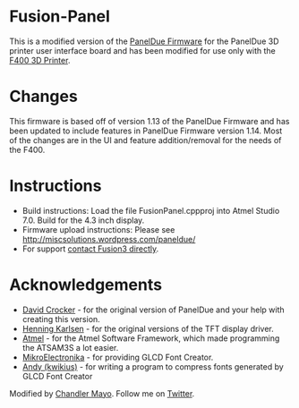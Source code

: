 # Fusion-Panel
This is a modified version of the [PanelDue Firmware](https://github.com/dc42/PanelDue) for the PanelDue 3D printer user interface board and has been modified for use only with the [F400 3D Printer](http://fusion3design.com).

# Changes
This firmware is based off of version 1.13 of the PanelDue Firmware and has been updated to include features in PanelDue Firmware version 1.14. Most of the changes are in the UI and feature addition/removal for the needs of the F400.

# Instructions
* Build instructions: Load the file FusionPanel.cppproj into Atmel Studio 7.0. Build for the 4.3 inch display. 
* Firmware upload instructions: Please see http://miscsolutions.wordpress.com/paneldue/
* For support [contact Fusion3 directly](https://fusion3design.com/contact_support/).

# Acknowledgements
* [David Crocker](https://miscsolutions.wordpress.com/) - for the original version of PanelDue and your help with creating this version.
* [Henning Karlsen](http://www.henningkarlsen.com/electronics/) - for the original versions of the TFT display driver. 
* [Atmel](http://www.atmel.com/tools/SAM3S-EK2.aspx) - for the Atmel Software Framework, which made programming the ATSAM3S a lot easier. 
* [MikroElectronika](http://www.mikroe.com/glcd-font-creator/) - for providing GLCD Font Creator. 
* [Andy (kwikius)](https://github.com/kwikius) - for writing a program to compress fonts generated by GLCD Font Creator 

Modified by [Chandler Mayo](http://ChandlerMayo.com). Follow me on [Twitter](https://twitter.com/MayoChandler).

